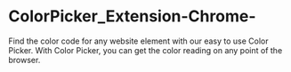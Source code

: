 # ColorPicker_Extension-Chrome-
Find the color code for any website element with our easy to use Color Picker. With Color Picker, you can get the color reading on any point of the browser.
